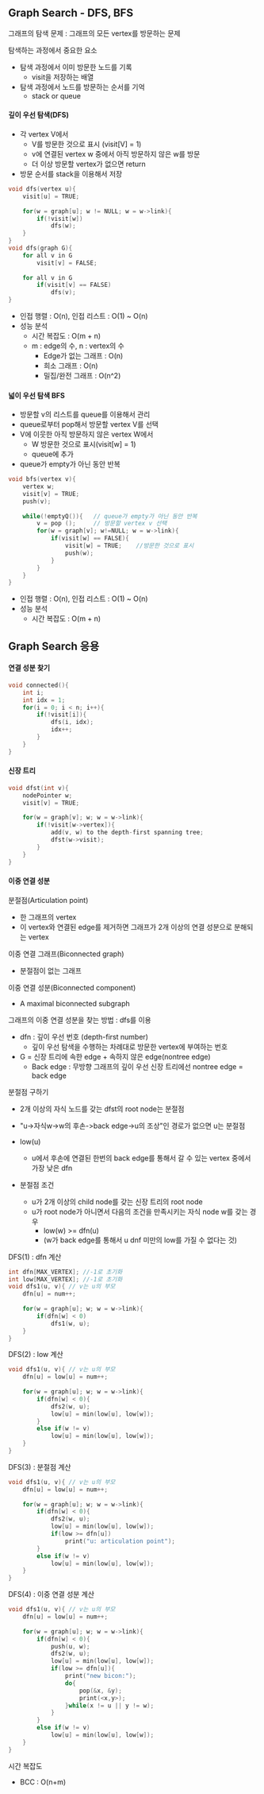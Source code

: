 ## Graph Search - DFS, BFS

그래프의 탐색 문제 : 그래프의 모든 vertex를 방문하는 문제

탐색하는 과정에서 중요한 요소

* 탐색 과정에서 이미 방문한 노드를 기록
  * visit을 저장하는 배열
* 탐색 과정에서 노드를 방문하는 순서를 기억
  * stack or queue

#### 깊이 우선 탐색(DFS)

* 각 vertex V에서
  * V를 방문한 것으로 표시 (visit[V] = 1)
  * v에 연결된 vertex w 중에서 아직 방문하지 않은 w를 방문
  * 더 이상 방문할 vertex가 없으면 return
* 방문 순서를 stack을 이용해서 저장

```c++
void dfs(vertex u){
    visit[u] = TRUE;
    
    for(w = graph[u]; w != NULL; w = w->link){
        if(!visit[w])
            dfs(w);
    }
}
void dfs(graph G){
    for all v in G
        visit[v] = FALSE;
    
    for all v in G
        if(visit[v] == FALSE)
            dfs(v);
}
```

* 인접 행렬 : O(n), 인접 리스트 : O(1) ~ O(n)
* 성능 분석
  * 시간 복잡도 : O(m + n)
  * m : edge의 수, n : vertex의 수
    * Edge가 없는 그래프 : O(n)
    * 희소 그래프 : O(n)
    * 밀집/완전 그래프 : O(n^2)

#### 넓이 우선 탐색 BFS

* 방문할 v의 리스트를 queue를 이용해서 관리
* queue로부터 pop해서 방문할 vertex V를 선택
* V에 이웃한 아직 방문하지 않은 vertex W에서
  * W 방문한 것으로 표시(visit[w] = 1)
  * queue에 추가
* queue가 empty가 아닌 동안 반복

```c++
void bfs(vertex v){
    vertex w;
    visit[v] = TRUE;
    push(v);
    
    while(!emptyQ()){	// queue가 empty가 아닌 동안 반복
        v = pop ();		// 방문할 vertex v 선택
        for(w = graph[v]; w!=NULL; w = w->link){
            if(visit[w] == FALSE){
                visit[w] = TRUE;	//방문한 것으로 표시
                push(w);
            }
        } 
    }
}
```

* 인접 행렬 : O(n), 인접 리스트 : O(1) ~ O(n)
* 성능 분석
  * 시간 복잡도 : O(m + n)

## Graph Search 응용

#### 연결 성분 찾기

```c++
void connected(){
    int i;
    int idx = 1;
    for(i = 0; i < n; i++){
        if(!visit[i]){
            dfs(i, idx);
            idx++;
        }
    }
}
```

#### 신장 트리

```c++
void dfst(int v){
    nodePointer w;
    visit[v] = TRUE;
    
    for(w = graph[v]; w; w = w->link){
        if(!visit[w->vertex]){
            add(v, w) to the depth-first spanning tree;
            dfst(w->visit);
        }
    }
}
```



#### 이중 연결 성분

분절점(Articulation point)

* 한 그래프의 vertex
* 이 vertex와 연결된 edge를 제거하면 그래프가 2개 이상의 연결 성분으로 분해되는 vertex

이중 연결 그래프(Biconnected graph)

* 분절점이 없는 그래프

이중 연결 성분(Biconnected component)

* A maximal biconnected subgraph



그래프의 이중 연결 성분을 찾는 방법 : dfs를 이용

* dfn : 깊이 우선 번호 (depth-first number)
  *   깊이 우선 탐색을 수행하는 차례대로 방문한 vertex에 부여하는 번호
* G = 신장 트리에 속한 edge + 속하지 않은 edge(nontree edge)
  * Back edge : 무방향 그래프의 깊이 우선 신장 트리에선 nontree edge = back edge 

분절점 구하기

* 2개 이상의 자식 노드를 갖는 dfst의 root node는 분절점
* "u->자식w->w의 후손->back edge->u의 조상"인 경로가 없으면 u는 분절점 

* low(u)
  * u에서 후손에 연결된 한번의 back edge를 통해서 갈 수 있는 vertex 중에서 가장 낮은 dfn
* 분절점 조건
  * u가 2개 이상의 child node를 갖는 신장 트리의 root node
  * u가 root node가 아니면서 다음의 조건을 만족시키는 자식 node w를 갖는 경우
    * low(w) >= dfn(u)
    * (w가 back edge를 통해서 u dnf 미만의 low를 가질 수 없다는 것)

DFS(1) : dfn 계산

```c++
int dfn[MAX_VERTEX]; //-1로 초기화
int low[MAX_VERTEX]; //-1로 초기화
void dfs1(u, v){ // v는 u의 부모
	dfn[u] = num++;
    
    for(w = graph[u]; w; w = w->link){
        if(dfn[w] < 0)
            dfs1(w, u);
    }
}
```

DFS(2) : low 계산

```c++
void dfs1(u, v){ // v는 u의 부모
	dfn[u] = low[u] = num++;
    
    for(w = graph[u]; w; w = w->link){
        if(dfn[w] < 0){
            dfs2(w, u);
        	low[u] = min(low[u], low[w]);
        }
        else if(w != v)
            low[u] = min(low[u], low[w]);
    }
}
```

DFS(3) : 분절점 계산

```c++
void dfs1(u, v){ // v는 u의 부모
	dfn[u] = low[u] = num++;
    
    for(w = graph[u]; w; w = w->link){
        if(dfn[w] < 0){
            dfs2(w, u);
        	low[u] = min(low[u], low[w]);
            if(low >= dfn[u])
                print("u: articulation point");
        }
        else if(w != v)
            low[u] = min(low[u], low[w]);
    }
}
```

DFS(4) : 이중 연결 성분 계산

```c++
void dfs1(u, v){ // v는 u의 부모
	dfn[u] = low[u] = num++;
    
    for(w = graph[u]; w; w = w->link){
        if(dfn[w] < 0){
            push(u, w);
            dfs2(w, u);
        	low[u] = min(low[u], low[w]);
            if(low >= dfn[u]){
                print("new bicon:");
                do{
                    pop(&x, &y);
                    print(<x,y>);
                }while(x != u || y != w);
            }
        }
        else if(w != v)
            low[u] = min(low[u], low[w]);
    }
}
```



시간 복잡도 

* BCC : O(n+m)